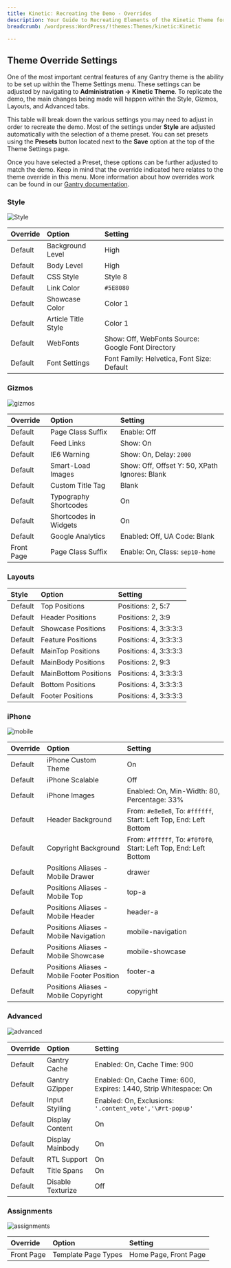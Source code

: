 ```yaml
---
title: Kinetic: Recreating the Demo - Overrides
description: Your Guide to Recreating Elements of the Kinetic Theme for WordPress
breadcrumb: /wordpress:WordPress/!themes:Themes/kinetic:Kinetic

---
```


Theme Override Settings
-----

One of the most important central features of any Gantry theme is the ability to be set up within the Theme Settings menu. These settings can be adjusted by navigating to **Administration -> Kinetic Theme**. To replicate the demo, the main changes being made will happen within the Style, Gizmos, Layouts, and Advanced tabs.

This table will break down the various settings you may need to adjust in order to recreate the demo. Most of the settings under **Style** are adjusted automatically with the selection of a theme preset. You can set presets using the **Presets** button located next to the **Save** option at the top of the Theme Settings page.

Once you have selected a Preset, these options can be further adjusted to match the demo. Keep in mind that the override indicated here relates to the theme override in this menu. More information about how overrides work can be found in our [Gantry documentation][override].

### Style

![Style][style]

| Override   | Option                 | Setting                                                                |
| :-------   | :--------------------- | :------------------------------------------------                      |
| Default    | Background Level       | High                                                                   |
| Default    | Body Level             | High                                                                   |
| Default    | CSS Style              | Style 8                                                                |
| Default    | Link Color             | `#5E8080`                                                              |
| Default    | Showcase Color         | Color 1                                                                |
| Default    | Article Title Style    | Color 1                                                                |
| Default    | WebFonts               | Show: Off, WebFonts Source: Google Font Directory                      |
| Default    | Font Settings          | Font Family: Helvetica, Font Size: Default                             |

### Gizmos

![gizmos][gizmos]

| Override   | Option                | Setting                                       |
| :--------- | :-------------------- | :-------------------------------------------- |
| Default    | Page Class Suffix     | Enable: Off                                   |
| Default    | Feed Links            | Show: On                                      |
| Default    | IE6 Warning           | Show: On, Delay: `2000`                       |
| Default    | Smart-Load Images     | Show: Off, Offset Y: 50, XPath Ignores: Blank |
| Default    | Custom Title Tag      | Blank                                         |
| Default    | Typography Shortcodes | On                                            |
| Default    | Shortcodes in Widgets | On                                            |
| Default    | Google Analytics      | Enabled: Off, UA Code: Blank                  |
| Front Page | Page Class Suffix     | Enable: On, Class: `sep10-home`               |

### Layouts

| Style       | Option               | Setting               |
| :---------- | :----------          | :----------           |
| Default     | Top Positions        | Positions: 2, 5:7     |
| Default     | Header Positions     | Positions: 2, 3:9     |
| Default     | Showcase Positions   | Positions: 4, 3:3:3:3 |
| Default     | Feature Positions    | Positions: 4, 3:3:3:3 |
| Default     | MainTop Positions    | Positions: 4, 3:3:3:3 |
| Default     | MainBody Positions   | Positions: 2, 9:3     |
| Default     | MainBottom Positions | Positions: 4, 3:3:3:3 |
| Default     | Bottom Positions     | Positions: 4, 3:3:3:3 |
| Default     | Footer Positions     | Positions: 4, 3:3:3:3 |

### iPhone

![mobile][mobile]

| Override    | Option                                     | Setting                                                           |
| :---------- | :----------                                | :----------                                                       |
| Default     | iPhone Custom Theme                        | On                                                                |
| Default     | iPhone Scalable                            | Off                                                               |
| Default     | iPhone Images                              | Enabled: On, Min-Width: 80, Percentage: 33%                       |
| Default     | Header Background                          | From: `#e8e8e8`, To: `#ffffff`, Start: Left Top, End: Left Bottom |
| Default     | Copyright Background                       | From: `#ffffff`, To: `#f0f0f0`, Start: Left Top, End: Left Bottom |
| Default     | Positions Aliases - Mobile Drawer          | drawer                                                            |
| Default     | Positions Aliases - Mobile Top             | top-a                                                             |
| Default     | Positions Aliases - Mobile Header          | header-a                                                          |
| Default     | Positions Aliases - Mobile Navigation      | mobile-navigation                                                 |
| Default     | Positions Aliases - Mobile Showcase        | mobile-showcase                                                   |
| Default     | Positions Aliases - Mobile Footer Position | footer-a                                                          |
| Default     | Positions Aliases - Mobile Copyright       | copyright                                                         |

### Advanced

![advanced][advanced]

| Override   | Option                  | Setting                                                           |
| :--------- | :---------------------- | :---------------------------------------------------------------- |
| Default    | Gantry Cache            | Enabled: On, Cache Time: 900                                      |
| Default    | Gantry GZipper          | Enabled: On, Cache Time: 600, Expires: 1440, Strip Whitespace: On |
| Default    | Input Styiling          | Enabled: On, Exclusions: `'.content_vote','\#rt-popup'`           |
| Default    | Display Content         | On                                                                |
| Default    | Display Mainbody        | On                                                                |
| Default    | RTL Support             | On                                                                |
| Default    | Title Spans             | On                                                                |
| Default    | Disable Texturize       | Off                                                               |

### Assignments

![assignments][assignments]

| Override    | Option              | Setting               |
| :---------- | :----------         | :----------           |
| Front Page  | Template Page Types | Home Page, Front Page |

[override]: http://gantry-framework.org/documentation/wordpress/configure/
[style]: assets/setstyle.jpeg
[assignments]: assets/setassignments.jpeg
[advanced]: assets/setadvanced.jpeg
[mobile]: assets/setmobile.jpeg
[layouts]: assets/setlayouts.jpeg
[gizmos]: assets/setgizmos.jpeg
